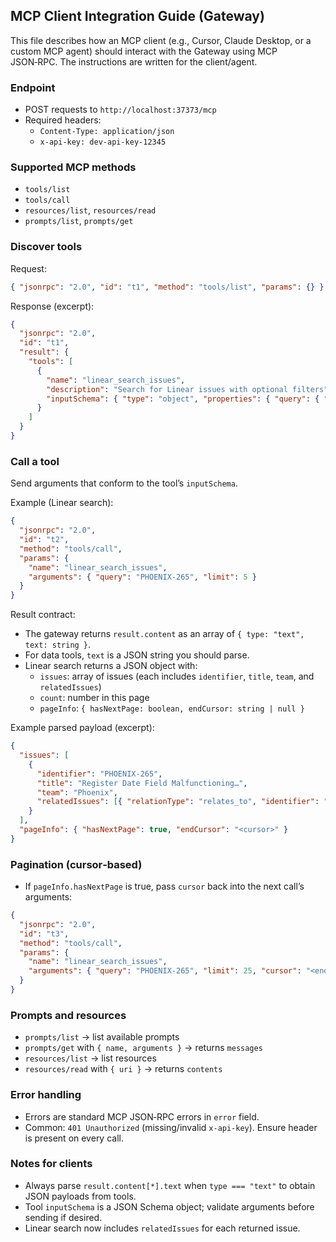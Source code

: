 ## MCP Client Integration Guide (Gateway)

This file describes how an MCP client (e.g., Cursor, Claude Desktop, or a custom MCP agent) should
interact with the Gateway using MCP JSON‑RPC. The instructions are written for the client/agent.

### Endpoint

- POST requests to `http://localhost:37373/mcp`
- Required headers:
  - `Content-Type: application/json`
  - `x-api-key: dev-api-key-12345`

### Supported MCP methods

- `tools/list`
- `tools/call`
- `resources/list`, `resources/read`
- `prompts/list`, `prompts/get`

### Discover tools

Request:

```json
{ "jsonrpc": "2.0", "id": "t1", "method": "tools/list", "params": {} }
```

Response (excerpt):

```json
{
  "jsonrpc": "2.0",
  "id": "t1",
  "result": {
    "tools": [
      {
        "name": "linear_search_issues",
        "description": "Search for Linear issues with optional filters",
        "inputSchema": { "type": "object", "properties": { "query": { "type": "string" } } }
      }
    ]
  }
}
```

### Call a tool

Send arguments that conform to the tool’s `inputSchema`.

Example (Linear search):

```json
{
  "jsonrpc": "2.0",
  "id": "t2",
  "method": "tools/call",
  "params": {
    "name": "linear_search_issues",
    "arguments": { "query": "PHOENIX-265", "limit": 5 }
  }
}
```

Result contract:

- The gateway returns `result.content` as an array of `{ type: "text", text: string }`.
- For data tools, `text` is a JSON string you should parse.
- Linear search returns a JSON object with:
  - `issues`: array of issues (each includes `identifier`, `title`, `team`, and `relatedIssues`)
  - `count`: number in this page
  - `pageInfo`: `{ hasNextPage: boolean, endCursor: string | null }`

Example parsed payload (excerpt):

```json
{
  "issues": [
    {
      "identifier": "PHOENIX-265",
      "title": "Register Date Field Malfunctioning…",
      "team": "Phoenix",
      "relatedIssues": [{ "relationType": "relates_to", "identifier": "IOS-19147", "team": "Ios" }]
    }
  ],
  "pageInfo": { "hasNextPage": true, "endCursor": "<cursor>" }
}
```

### Pagination (cursor‑based)

- If `pageInfo.hasNextPage` is true, pass `cursor` back into the next call’s arguments:

```json
{
  "jsonrpc": "2.0",
  "id": "t3",
  "method": "tools/call",
  "params": {
    "name": "linear_search_issues",
    "arguments": { "query": "PHOENIX-265", "limit": 25, "cursor": "<endCursor>" }
  }
}
```

### Prompts and resources

- `prompts/list` → list available prompts
- `prompts/get` with `{ name, arguments }` → returns `messages`
- `resources/list` → list resources
- `resources/read` with `{ uri }` → returns `contents`

### Error handling

- Errors are standard MCP JSON‑RPC errors in `error` field.
- Common: `401 Unauthorized` (missing/invalid `x-api-key`). Ensure header is present on every call.

### Notes for clients

- Always parse `result.content[*].text` when `type === "text"` to obtain JSON payloads from tools.
- Tool `inputSchema` is a JSON Schema object; validate arguments before sending if desired.
- Linear search now includes `relatedIssues` for each returned issue.
